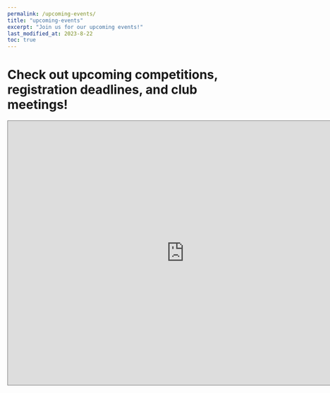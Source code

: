 ```yaml
---
permalink: /upcoming-events/
title: "upcoming-events"
excerpt: "Join us for our upcoming events!"
last_modified_at: 2023-8-22
toc: true
---
```

# Check out upcoming competitions, registration deadlines, and club meetings!

<iframe src="https://calendar.google.com/calendar/embed?height=600&wkst=1&bgcolor=%23ffffff&ctz=America%2FDenver&src=MWQxMmY2MzVmMGJkYWRlNzc1YTIyMDdlMTMxMTJjYjIwZmUxODc3OWY4YjNiNzNmMTA3YWNkODg5MDYxZjM0YUBncm91cC5jYWxlbmRhci5nb29nbGUuY29t&color=%23EF6C00" style="border:solid 1px #777" width="800" height="600" frameborder="0" scrolling="no"></iframe>
